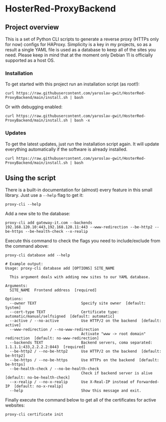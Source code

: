 # HosterRed-ProxyBackend
## Project overview
This is a set of Python CLI scripts to generate a reverse proxy (HTTPs only for now) configs for HAProxy. Simplicity is a key in my projects, so as a result a single YAML file is used as a database to keep all of the sites you need. Please keep in mind that at the moment only Debian 11 is officially supported as a host OS.
### Installation
To get started with this project run an installation script (as root!):
```
curl https://raw.githubusercontent.com/yaroslav-gwit/HosterRed-ProxyBackend/main/install.sh | bash
```

Or with debugging enabled:
```
curl https://raw.githubusercontent.com/yaroslav-gwit/HosterRed-ProxyBackend/main/install.sh | bash -x
```

### Updates
To get the latest updates, just run the installation script again. It will update everything automatically if the software is already installed.
```
curl https://raw.githubusercontent.com/yaroslav-gwit/HosterRed-ProxyBackend/main/install.sh | bash
```

## Using the script
There is a built-in documentation for (almost) every feature in this small library. Just use a `--help` flag to get it:
```
proxy-cli --help
```
Add a new site to the database:
```
proxy-cli add gateway-it.com --backends 192.168.120.10:443,192.168.120.11:443 --www-redirection --be-http2 --be-https --be-health-check --x-realip
```
Execute this command to check the flags you need to include/exclude from the command above:
```
proxy-cli database add --help

# Example output:
Usage: proxy-cli database add [OPTIONS] SITE_NAME

  This argument deals with adding new sites to our YAML database.

Arguments:
  SITE_NAME  Frontend address  [required]

Options:
  --owner TEXT                    Specify site owner  [default: System]
  --cert-type TEXT                Certificate type: automatic/manual/selfsigned  [default: automatic]
  --active / --no-active          Use HTTP/2 on the backend  [default: active]
  --www-redirection / --no-www-redirection
                                  Activate "www -> root domain" redirection  [default: no-www-redirection]
  --backends TEXT                 Backend servers, coma separated: 1.1.1.1:433,2.2.2.2:8443  [required]
  --be-http2 / --no-be-http2      Use HTTP/2 on the backend  [default: be-http2]
  --be-https / --no-be-https      Use HTTPs on the backend  [default: be-https]
  --be-health-check / --no-be-health-check
                                  Check if backend server is alive  [default: no-be-health-check]
  --x-realip / --no-x-realip      Use X-Real-IP instead of Forwarded-IP  [default: no-x-realip]
  --help                          Show this message and exit.
```

Finally execute the command below to get all of the certificates for active websites:
```
proxy-cli certificate init
```
